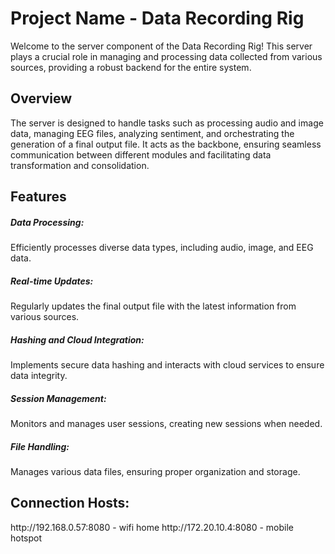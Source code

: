 <h1>Project Name - Data Recording Rig</h1>

Welcome to the server component of the Data Recording Rig! This server plays a crucial role in managing and processing data collected from various sources, providing a robust backend for the entire system.


<h2>Overview</h2>

The server is designed to handle tasks such as processing audio and image data, managing EEG files, analyzing sentiment, and orchestrating the generation of a final output file. It acts as the backbone, ensuring seamless communication between different modules and facilitating data transformation and consolidation.


<h2>Features</h2>

<h5>Data Processing:</h5> Efficiently processes diverse data types, including audio, image, and EEG data.
<h5>Real-time Updates:</h5> Regularly updates the final output file with the latest information from various sources.
<h5>Hashing and Cloud Integration:</h5> Implements secure data hashing and interacts with cloud services to ensure data integrity.
<h5>Session Management:</h5> Monitors and manages user sessions, creating new sessions when needed.
<h5>File Handling:</h5> Manages various data files, ensuring proper organization and storage.


<h2>Connection Hosts: </h2>
http://192.168.0.57:8080 - wifi home
http://172.20.10.4:8080 - mobile hotspot